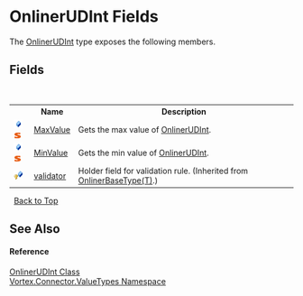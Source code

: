 # OnlinerUDInt Fields
 

The <a href="T_Vortex_Connector_ValueTypes_OnlinerUDInt.md">OnlinerUDInt</a> type exposes the following members.


## Fields
&nbsp;<table><tr><th></th><th>Name</th><th>Description</th></tr><tr><td>![Public field](media/pubfield.gif "Public field")![Static member](media/static.gif "Static member")</td><td><a href="F_Vortex_Connector_ValueTypes_OnlinerUDInt_MaxValue.md">MaxValue</a></td><td>
Gets the max value of <a href="T_Vortex_Connector_ValueTypes_OnlinerUDInt.md">OnlinerUDInt</a>.</td></tr><tr><td>![Public field](media/pubfield.gif "Public field")![Static member](media/static.gif "Static member")</td><td><a href="F_Vortex_Connector_ValueTypes_OnlinerUDInt_MinValue.md">MinValue</a></td><td>
Gets the min value of <a href="T_Vortex_Connector_ValueTypes_OnlinerUDInt.md">OnlinerUDInt</a>.</td></tr><tr><td>![Protected field](media/protfield.gif "Protected field")</td><td><a href="F_Vortex_Connector_ValueTypes_OnlinerBaseType_1_validator.md">validator</a></td><td>
Holder field for validation rule.
 (Inherited from <a href="T_Vortex_Connector_ValueTypes_OnlinerBaseType_1.md">OnlinerBaseType(T)</a>.)</td></tr></table>&nbsp;
<a href="#onlinerudint-fields">Back to Top</a>

## See Also


#### Reference
<a href="T_Vortex_Connector_ValueTypes_OnlinerUDInt.md">OnlinerUDInt Class</a><br /><a href="N_Vortex_Connector_ValueTypes.md">Vortex.Connector.ValueTypes Namespace</a><br />